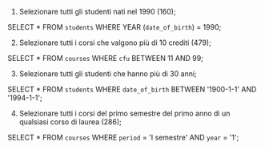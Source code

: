 1. Selezionare tutti gli studenti nati nel 1990 (160);

SELECT * FROM `students` WHERE YEAR (`date_of_birth`) = 1990;

2. Selezionare tutti i corsi che valgono più di 10 crediti (479);

SELECT * FROM `courses` WHERE `cfu` BETWEEN 11 AND 99;

3. Selezionare tutti gli studenti che hanno più di 30 anni;

SELECT * FROM `students` WHERE `date_of_birth` BETWEEN '1900-1-1' AND '1994-1-1';

4. Selezionare tutti i corsi del primo semestre del primo anno di un qualsiasi corso di
laurea (286);

SELECT * FROM `courses` WHERE `period` = 'I semestre' AND `year` = '1';